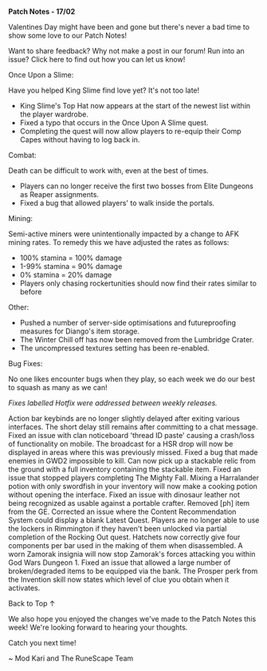 __Patch Notes - 17/02__

Valentines Day might have been and gone but there's never a bad time to show some love to our Patch Notes!

Want to share feedback? Why not make a post in our forum!
Run into an issue? Click here to find out how you can let us know!

Once Upon a Slime:

Have you helped King Slime find love yet? It's not too late!

  * King Slime's Top Hat now appears at the start of the newest list within the player wardrobe.
  * Fixed a typo that occurs in the Once Upon A Slime quest.
  * Completing the quest will now allow players to re-equip their Comp Capes without having to log back in.

Combat:

Death can be difficult to work with, even at the best of times.

  * Players can no longer receive the first two bosses from Elite Dungeons as Reaper assignments.
  * Fixed a bug that allowed players' to walk inside the portals.

Mining:	

Semi-active miners were unintentionally impacted by a change to AFK mining rates. To remedy this we have adjusted the rates as follows:

  * 100% stamina = 100% damage
  * 1-99% stamina = 90% damage
  * 0% stamina = 20% damage
  * Players only chasing rockertunities should now find their rates similar to before

Other:

  * Pushed a number of server-side optimisations and futureproofing measures for Diango's item storage.
  * The Winter Chill off has now been removed from the Lumbridge Crater.
  * The uncompressed textures setting has been re-enabled.

Bug Fixes: 

No one likes encounter bugs when they play, so each week we do our best to squash as many as we can!

*Fixes labelled Hotfix were addressed between weekly releases.*

Action bar keybinds are no longer slightly delayed after exiting various interfaces. The short delay still remains after committing to a chat message.
Fixed an issue with clan noticeboard 'thread ID paste' causing a crash/loss of functionality on mobile.
The broadcast for a HSR drop will now be displayed in areas where this was previously missed.
Fixed a bug that made enemies in GWD2 impossible to kill.
Can now pick up a stackable relic from the ground with a full inventory containing the stackable item.
Fixed an issue that stopped players completing The Mighty Fall.
Mixing a Harralander potion with only swordfish in your inventory will now make a cooking potion without opening the interface.
Fixed an issue with dinosaur leather not being recognized as usable against a portable crafter.
Removed [ph] item from the GE.
Corrected an issue where the Content Recommendation System could display a blank Latest Quest.
Players are no longer able to use the lockers in Rimmington if they haven't been unlocked via partial completion of the Rocking Out quest.
Hatchets now correctly give four components per bar used in the making of them when disassembled.
A worn Zamorak insignia will now stop Zamorak's forces attacking you within God Wars Dungeon 1.
Fixed an issue that allowed a large number of broken/degraded items to be equipped via the bank.
The Prosper perk from the Invention skill now states which level of clue you obtain when it activates.

Back to Top ↑

We also hope you enjoyed the changes we've made to the Patch Notes this week! We're looking forward to hearing your thoughts.

Catch you next time!

~ Mod Kari and The RuneScape Team
